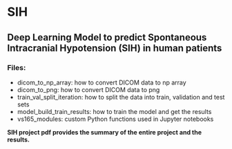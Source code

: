 # SIH
## Deep Learning Model to predict Spontaneous Intracranial Hypotension (SIH) in human patients

### Files: 
- dicom_to_np_array: how to convert DICOM data to np array 
- dicom_to_png: how to convert DICOM data to png 
- train_val_split_iteration: how to split the data into train, validation and test sets 
- model_build_train_results: how to train the model and get the results
- vs165_modules: custom Python functions used in Jupyter notebooks

**SIH project pdf provides the summary of the entire project and the results.**
